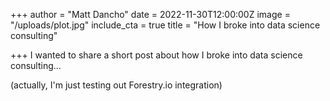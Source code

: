 +++
author = "Matt Dancho"
date = 2022-11-30T12:00:00Z
image = "/uploads/plot.jpg"
include_cta = true
title = "How I broke into data science consulting"

+++
I wanted to share a short post about how I broke into data science consulting...

(actually, I'm just testing out Forestry.io integration)